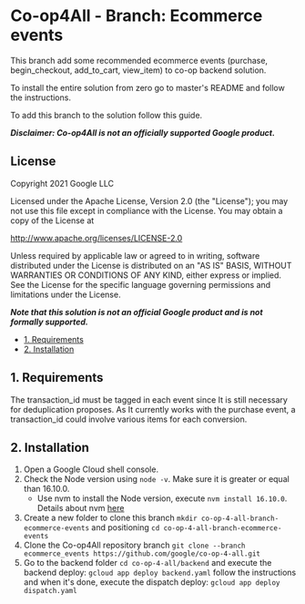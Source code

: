 # Co-op4All - Branch: Ecommerce events

This branch add some recommended ecommerce events (purchase, begin_checkout, add_to_cart, view_item) to co-op backend solution.

To install the entire solution from zero go to master's README and follow the instructions. 

To add this branch to the solution follow this guide.

***Disclaimer: Co-op4All is not an officially supported Google product.***

## License

Copyright 2021 Google LLC

Licensed under the Apache License, Version 2.0 (the "License"); you may not use
this file except in compliance with the License. You may obtain a copy of the
License at

http://www.apache.org/licenses/LICENSE-2.0

Unless required by applicable law or agreed to in writing, software distributed
under the License is distributed on an "AS IS" BASIS, WITHOUT WARRANTIES OR
CONDITIONS OF ANY KIND, either express or implied. See the License for the
specific language governing permissions and limitations under the License.

***Note that this solution is not an official Google product and
is not formally supported.***

- [1. Requirements](#1-requirements)
- [2. Installation](#2-installation)

## 1. Requirements

The transaction_id must be tagged in each event since It is still necessary for deduplication proposes. As It currently works with the purchase event, a transaction_id could involve various items for each conversion.

## 2. Installation

1. Open a Google Cloud shell console.
2. Check the Node version using ```node -v```. Make sure it is greater or equal than 16.10.0.
   - Use nvm to install the Node version, execute ```nvm install 16.10.0```. Details about nvm [here](https://github.com/nvm-sh/nvm)
3. Create a new folder to clone this branch ```mkdir co-op-4-all-branch-ecommerce-events``` and positioning ```cd co-op-4-all-branch-ecommerce-events``` 
4. Clone the Co-op4All repository branch ```git clone --branch ecommerce_events https://github.com/google/co-op-4-all.git ```
5. Go to the backend folder ```cd co-op-4-all/backend``` and execute the backend deploy: ```gcloud app deploy backend.yaml``` follow the instructions and when it's done, execute the dispatch deploy: ```gcloud app deploy dispatch.yaml```
